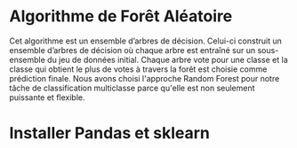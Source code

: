 # Algorithme de Forêt Aléatoire
Cet algorithme est un ensemble d’arbres de décision. Celui-ci construit un ensemble d’arbres de décision où chaque arbre est entraîné sur un sous-ensemble du jeu de données initial. Chaque arbre vote pour une classe et la classe qui obtient le plus de votes à travers la forêt est choisie comme prédiction finale. Nous avons choisi l'approche Random Forest pour notre tâche de classification multiclasse parce qu'elle est non seulement puissante et flexible.

# Installer Pandas et sklearn
